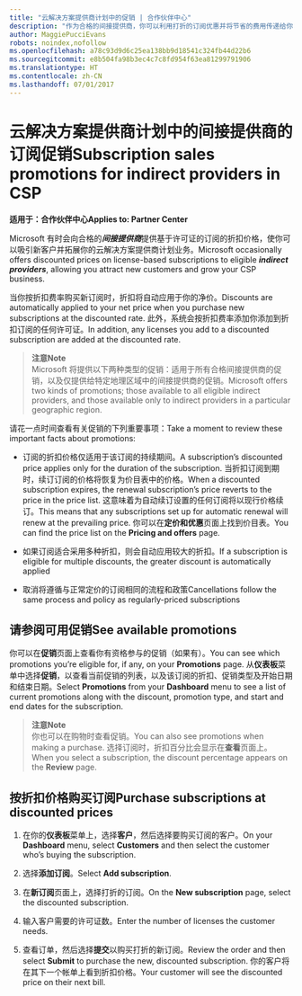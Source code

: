```yaml
---
title: "云解决方案提供商计划中的促销 | 合作伙伴中心"
description: "作为合格的间接提供商，你可以利用打折的订阅优惠并将节省的费用传递给你的客户。"
author: MaggiePucciEvans
robots: noindex,nofollow
ms.openlocfilehash: a78c93d9d6c25ea138bb9d18541c324fb44d22b6
ms.sourcegitcommit: e8b504fa98b3ec4c7c8fd954f63ea81299791906
ms.translationtype: HT
ms.contentlocale: zh-CN
ms.lasthandoff: 07/01/2017
---
```

# <a name="subscription-sales-promotions-for-indirect-providers-in-csp"></a><span data-ttu-id="c8f13-103">云解决方案提供商计划中的间接提供商的订阅促销</span><span class="sxs-lookup"><span data-stu-id="c8f13-103">Subscription sales promotions for indirect providers in CSP</span></span>

**<span data-ttu-id="c8f13-104">适用于：合作伙伴中心</span><span class="sxs-lookup"><span data-stu-id="c8f13-104">Applies to: Partner Center</span></span>**

<!--[FWLink: https://go.microsoft.com/fwlink/?linkid=852469]-->

<span data-ttu-id="c8f13-105">Microsoft 有时会向合格的***间接提供商***提供基于许可证的订阅的折扣价格，使你可以吸引新客户并拓展你的云解决方案提供商计划业务。</span><span class="sxs-lookup"><span data-stu-id="c8f13-105">Microsoft occasionally offers discounted prices on license-based subscriptions to eligible ***indirect providers***, allowing you attract new customers and grow your CSP business.</span></span> 

<span data-ttu-id="c8f13-106">当你按折扣费率购买新订阅时，折扣将自动应用于你的净价。</span><span class="sxs-lookup"><span data-stu-id="c8f13-106">Discounts are automatically applied to your net price when you purchase new subscriptions at the discounted rate.</span></span> <span data-ttu-id="c8f13-107">此外，系统会按折扣费率添加你添加到折扣订阅的任何许可证。</span><span class="sxs-lookup"><span data-stu-id="c8f13-107">In addition, any licenses you add to a discounted subscription are added at the discounted rate.</span></span> 

>**<span data-ttu-id="c8f13-108">注意</span><span class="sxs-lookup"><span data-stu-id="c8f13-108">Note</span></span>**<br>
<span data-ttu-id="c8f13-109">Microsoft 将提供以下两种类型的促销：适用于所有合格间接提供商的促销，以及仅提供给特定地理区域中的间接提供商的促销。</span><span class="sxs-lookup"><span data-stu-id="c8f13-109">Microsoft offers two kinds of promotions; those available to all eligible indirect providers, and those available only to indirect providers in a particular geographic region.</span></span>

<span data-ttu-id="c8f13-110">请花一点时间查看有关促销的下列重要事项：</span><span class="sxs-lookup"><span data-stu-id="c8f13-110">Take a moment to review these important facts about promotions:</span></span>

-   <span data-ttu-id="c8f13-111">订阅的折扣价格仅适用于该订阅的持续期间。</span><span class="sxs-lookup"><span data-stu-id="c8f13-111">A subscription’s discounted price applies only for the duration of the subscription.</span></span> <span data-ttu-id="c8f13-112">当折扣订阅到期时，续订订阅的价格将恢复为价目表中的价格。</span><span class="sxs-lookup"><span data-stu-id="c8f13-112">When a discounted subscription expires, the renewal subscription’s price reverts to the price in the price list.</span></span> <span data-ttu-id="c8f13-113">这意味着为自动续订设置的任何订阅将以现行价格续订。</span><span class="sxs-lookup"><span data-stu-id="c8f13-113">This means that any subscriptions set up for automatic renewal will renew at the prevailing price.</span></span> <span data-ttu-id="c8f13-114">你可以在**定价和优惠**页面上找到价目表。</span><span class="sxs-lookup"><span data-stu-id="c8f13-114">You can find the price list on the **Pricing and offers** page.</span></span> 

-   <span data-ttu-id="c8f13-115">如果订阅适合采用多种折扣，则会自动应用较大的折扣。</span><span class="sxs-lookup"><span data-stu-id="c8f13-115">If a subscription is eligible for multiple discounts, the greater discount is automatically applied</span></span>

-   <span data-ttu-id="c8f13-116">取消将遵循与正常定价的订阅相同的流程和政策</span><span class="sxs-lookup"><span data-stu-id="c8f13-116">Cancellations follow the same process and policy as regularly-priced subscriptions</span></span>

## <a name="see-available-promotions"></a><span data-ttu-id="c8f13-117">请参阅可用促销</span><span class="sxs-lookup"><span data-stu-id="c8f13-117">See available promotions</span></span>

<span data-ttu-id="c8f13-118">你可以在**促销**页面上查看你有资格参与的促销（如果有）。</span><span class="sxs-lookup"><span data-stu-id="c8f13-118">You can see which promotions you’re eligible for, if any, on your **Promotions** page.</span></span> <span data-ttu-id="c8f13-119">从**仪表板**菜单中选择**促销**，以查看当前促销的列表，以及该订阅的折扣、促销类型及开始日期和结束日期。</span><span class="sxs-lookup"><span data-stu-id="c8f13-119">Select **Promotions** from your **Dashboard** menu to see a list of current promotions along with the discount, promotion type, and start and end dates for the subscription.</span></span> 

>**<span data-ttu-id="c8f13-120">注意</span><span class="sxs-lookup"><span data-stu-id="c8f13-120">Note</span></span>**<br>
<span data-ttu-id="c8f13-121">你也可以在购物时查看促销。</span><span class="sxs-lookup"><span data-stu-id="c8f13-121">You can also see promotions when making a purchase.</span></span> <span data-ttu-id="c8f13-122">选择订阅时，折扣百分比会显示在**查看**页面上。</span><span class="sxs-lookup"><span data-stu-id="c8f13-122">When you select a subscription, the discount percentage appears on the **Review** page.</span></span>

## <a name="purchase-subscriptions-at-discounted-prices"></a><span data-ttu-id="c8f13-123">按折扣价格购买订阅</span><span class="sxs-lookup"><span data-stu-id="c8f13-123">Purchase subscriptions at discounted prices</span></span>

1. <span data-ttu-id="c8f13-124">在你的**仪表板**菜单上，选择**客户**，然后选择要购买订阅的客户。</span><span class="sxs-lookup"><span data-stu-id="c8f13-124">On your **Dashboard** menu, select **Customers** and then select the customer who’s buying the subscription.</span></span> 

2. <span data-ttu-id="c8f13-125">选择**添加订阅**。</span><span class="sxs-lookup"><span data-stu-id="c8f13-125">Select **Add subscription**.</span></span>

3. <span data-ttu-id="c8f13-126">在**新订阅**页面上，选择打折的订阅。</span><span class="sxs-lookup"><span data-stu-id="c8f13-126">On the **New subscription** page, select the discounted subscription.</span></span>

4. <span data-ttu-id="c8f13-127">输入客户需要的许可证数。</span><span class="sxs-lookup"><span data-stu-id="c8f13-127">Enter the number of licenses the customer needs.</span></span> 

5. <span data-ttu-id="c8f13-128">查看订单，然后选择**提交**以购买打折的新订阅。</span><span class="sxs-lookup"><span data-stu-id="c8f13-128">Review the order and then select **Submit** to purchase the new, discounted subscription.</span></span> <span data-ttu-id="c8f13-129">你的客户将在其下一个帐单上看到折扣价格。</span><span class="sxs-lookup"><span data-stu-id="c8f13-129">Your customer will see the discounted price on their next bill.</span></span>  



